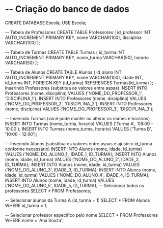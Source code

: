 # -- Criação do banco de dados
CREATE DATABASE Escola;
USE Escola;

-- Tabela de Professores
CREATE TABLE Professores (
    id_professor INT AUTO_INCREMENT PRIMARY KEY,
    nome VARCHAR(100),
    disciplina VARCHAR(100)
);

-- Tabela de Turmas
CREATE TABLE Turmas (
    id_turma INT AUTO_INCREMENT PRIMARY KEY,
    nome_turma VARCHAR(50),
    horario VARCHAR(50)
);

-- Tabela de Alunos
CREATE TABLE Alunos (
    id_aluno INT AUTO_INCREMENT PRIMARY KEY,
    nome VARCHAR(100),
    idade INT,
    id_turma INT,
    FOREIGN KEY (id_turma) REFERENCES Turmas(id_turma)
);
-- Inserindo Professores (substitua os valores entre aspas)
INSERT INTO Professores (nome, disciplina) VALUES ('NOME_DO_PROFESSOR_1', 'DISCIPLINA_1');
INSERT INTO Professores (nome, disciplina) VALUES ('NOME_DO_PROFESSOR_2', 'DISCIPLINA_2');
INSERT INTO Professores (nome, disciplina) VALUES ('NOME_DO_PROFESSOR_3', 'DISCIPLINA_3');

-- Inserindo Turmas (você pode manter ou alterar os nomes e horários)
INSERT INTO Turmas (nome_turma, horario) VALUES ('Turma A', '08:00 - 10:00');
INSERT INTO Turmas (nome_turma, horario) VALUES ('Turma B', '10:00 - 12:00');

-- Inserindo Alunos (substitua os valores entre aspas e ajuste o id_turma conforme necessário)
INSERT INTO Alunos (nome, idade, id_turma) VALUES ('NOME_DO_ALUNO_1', IDADE_1, ID_TURMA);
INSERT INTO Alunos (nome, idade, id_turma) VALUES ('NOME_DO_ALUNO_2', IDADE_2, ID_TURMA);
INSERT INTO Alunos (nome, idade, id_turma) VALUES ('NOME_DO_ALUNO_3', IDADE_3, ID_TURMA);
INSERT INTO Alunos (nome, idade, id_turma) VALUES ('NOME_DO_ALUNO_4', IDADE_4, ID_TURMA);
INSERT INTO Alunos (nome, idade, id_turma) VALUES ('NOME_DO_ALUNO_5', IDADE_5, ID_TURMA);
-- Selecionar todos os professores
SELECT * FROM Professores;

-- Selecionar alunos da Turma A (id_turma = 1)
SELECT * FROM Alunos WHERE id_turma = 1;

-- Selecionar professor específico pelo nome
SELECT * FROM Professores WHERE nome = 'Ana Souza';

